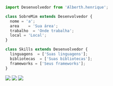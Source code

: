 ```js
import Desenvolvedor from 'Alberth.henrique';

class SobreMim extends Desenvolvedor {
  nome = 'a';
  area    = 'Sua área';
  trabalho  = 'Onde trabalha';
  local = 'Local';
}

class Skills extends Desenvolvedor {
  linguagens  = ['Suas linguagens'];
  bibliotecas  = ['Suas bibliotecas'];
  frameworks = ['Seus frameworks'];
}
```

<p align="left">

  <a href="[#](https://www.linkedin.com/in/alberth-dev/)" alt="Linkedin">
  <img src="https://img.shields.io/badge/-Linkedin-0e76a8?style=flat-square&logo=Linkedin&logoColor=white&link=LINK-DO-SEU-LINKEDIN" /></a>

  <a href="[#](https://api.whatsapp.com/send/?phone=5561983360091&text=Opa%2C+achei+esse+numero+no+seu+site%21.&app_absent=0)" alt="WhatsApp">
  <img src="https://img.shields.io/badge/-WhatsApp-25d366?style=flat-square&labelColor=25d366&logo=whatsapp&logoColor=white&link=API-DO-SEU-WHATSAPP"/></a>

  <a href="[#](https://www.instagram.com/this_is_alberth/)" alt="Instagram">
  <img src="https://img.shields.io/badge/-Instagram-DF0174?style=flat-square&labelColor=DF0174&logo=instagram&logoColor=white&link=LINK-DO-SEU-INSTAGRAM"/></a>
</p>  
